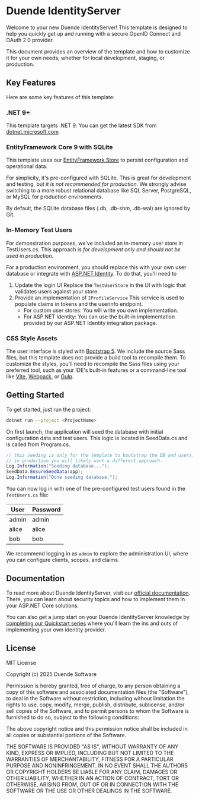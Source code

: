# Duende IdentityServer

Welcome to your new Duende IdentityServer! This template is designed to help you quickly get up and running with a secure OpenID Connect and OAuth 2.0 provider.

This document provides an overview of the template and how to customize it for your own needs, whether for local development, staging, or production.

## Key Features

Here are some key features of this template:

### .NET 9+

This template targets .NET 9. You can get the latest SDK from [dotnet.microsoft.com](https://dotnet.microsoft.com/en-us/download)

### EntityFramework Core 9 with SQLite

This template uses our [EntityFramework Store](https://docs.duendesoftware.com/identityserver/data/ef) to persist configuration and operational data.

For simplicity, it's pre-configured with SQLite. This is great for development and testing, but *it is not recommended for production*. We strongly advise switching to a more robust relational database like SQL Server, PostgreSQL, or MySQL for production environments.

By default, the SQLite database files (.db, .db-shm, .db-wal) are ignored by Git.

### In-Memory Test Users
For demonstration purposes, we've included an in-memory user store in TestUsers.cs. This approach is *for development only and should not be used in production.*

For a production environment, you should replace this with your own user database or integrate with [ASP.NET Identity](https://docs.duendesoftware.com/identityserver/aspnet-identity/). To do that, you'll need to
1. Update the login UI
   Replace the `TestUserStore` in the UI with logic that validates users against your store.
2. Provide an implementation of `IProfileService`
   This service is used to populate claims in tokens and the userinfo endpoint.
   - For custom user stores: You will write you own implementation.
   - For ASP.NET Identity: You can use the built-in implementation provided by our ASP.NET Identity integration package.

### CSS Style Assets

The user interface is styled with [Bootstrap 5](https://getbootstrap.com/). We include the source Sass files, but this template does not provide a build tool to recompile them. To customize the styles, you'll need to recompile the Sass files using your preferred tool, such as your IDE's built-in features or a command-line tool like [Vite](https://vitejs.dev/), [Webpack](https://webpack.js.org/), or [Gulp](https://gulpjs.com/).

## Getting Started

To get started, just run the project:

```bash
dotnet run --project <ProjectName>
```

On first launch, the application will seed the database with initial configuration data and test users. This logic is located in SeedData.cs and is called from Program.cs.

```csharp
// this seeding is only for the template to bootstrap the DB and users.
// in production you will likely want a different approach.
Log.Information("Seeding database...");
SeedData.EnsureSeedData(app);
Log.Information("Done seeding database.");
```

You can now log in with one of the pre-configured test users found in the `TestUsers.cs` file:

| User  | Password |
|-------|----------|
| admin | admin    |
| alice | alice    |
| bob   | bob      |

We recommend logging in as `admin` to explore the administration UI, where you can configure clients, scopes, and claims.

## Documentation

To read more about Duende IdentityServer, visit our [official documentation](https://docs.duendesoftware.com). There, you can learn about security topics and how to implement them in your ASP.NET Core solutions.

You can also get a jump start on your Duende IdentityServer knowledge by [completing our Quickstart series](https://docs.duendesoftware.com/identityserver/quickstarts/0-overview/) where you'll learn the ins and outs of implementing your own identity provider.

## License

MIT License

Copyright (c) 2025 Duende Software

Permission is hereby granted, free of charge, to any person obtaining a copy
of this software and associated documentation files (the "Software"), to deal
in the Software without restriction, including without limitation the rights
to use, copy, modify, merge, publish, distribute, sublicense, and/or sell
copies of the Software, and to permit persons to whom the Software is
furnished to do so, subject to the following conditions:

The above copyright notice and this permission notice shall be included in all
copies or substantial portions of the Software.

THE SOFTWARE IS PROVIDED "AS IS", WITHOUT WARRANTY OF ANY KIND, EXPRESS OR
IMPLIED, INCLUDING BUT NOT LIMITED TO THE WARRANTIES OF MERCHANTABILITY,
FITNESS FOR A PARTICULAR PURPOSE AND NONINFRINGEMENT. IN NO EVENT SHALL THE
AUTHORS OR COPYRIGHT HOLDERS BE LIABLE FOR ANY CLAIM, DAMAGES OR OTHER
LIABILITY, WHETHER IN AN ACTION OF CONTRACT, TORT OR OTHERWISE, ARISING FROM,
OUT OF OR IN CONNECTION WITH THE SOFTWARE OR THE USE OR OTHER DEALINGS IN THE
SOFTWARE.
